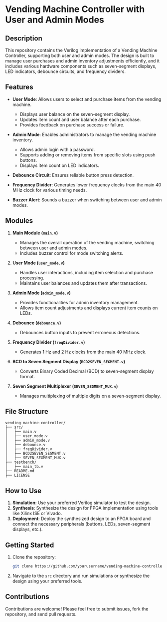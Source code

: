 
# Vending Machine Controller with User and Admin Modes

## Description

This repository contains the Verilog implementation of a Vending Machine Controller, supporting both user and admin modes. The design is built to manage user purchases and admin inventory adjustments efficiently, and it includes various hardware components such as seven-segment displays, LED indicators, debounce circuits, and frequency dividers.

## Features

- **User Mode**: Allows users to select and purchase items from the vending machine.
  - Displays user balance on the seven-segment display.
  - Updates item count and user balance after each purchase.
  - Provides feedback on purchase success or failure.

- **Admin Mode**: Enables administrators to manage the vending machine inventory.
  - Allows admin login with a password.
  - Supports adding or removing items from specific slots using push buttons.
  - Displays item count on LED indicators.

- **Debounce Circuit**: Ensures reliable button press detection.
- **Frequency Divider**: Generates lower frequency clocks from the main 40 MHz clock for various timing needs.
- **Buzzer Alert**: Sounds a buzzer when switching between user and admin modes.

## Modules

1. **Main Module (`main.v`)**
   - Manages the overall operation of the vending machine, switching between user and admin modes.
   - Includes buzzer control for mode switching alerts.
   
2. **User Mode (`user_mode.v`)**
   - Handles user interactions, including item selection and purchase processing.
   - Maintains user balances and updates them after transactions.

3. **Admin Mode (`admin_mode.v`)**
   - Provides functionalities for admin inventory management.
   - Allows item count adjustments and displays current item counts on LEDs.

4. **Debounce (`debounce.v`)**
   - Debounces button inputs to prevent erroneous detections.

5. **Frequency Divider (`freqDivider.v`)**
   - Generates 1 Hz and 2 Hz clocks from the main 40 MHz clock.

6. **BCD to Seven Segment Display (`BCD2SEVEN_SEGMENT.v`)**
   - Converts Binary Coded Decimal (BCD) to seven-segment display format.

7. **Seven Segment Multiplexer (`SEVEN_SEGMENT_MUX.v`)**
   - Manages multiplexing of multiple digits on a seven-segment display.

## File Structure

```
vending-machine-controller/
├── src/
│   ├── main.v
│   ├── user_mode.v
│   ├── admin_mode.v
│   ├── debounce.v
│   ├── freqDivider.v
│   ├── BCD2SEVEN_SEGMENT.v
│   ├── SEVEN_SEGMENT_MUX.v
├── testbench/
│   ├── main_tb.v
├── README.md
├── LICENSE
```

## How to Use

1. **Simulation**: Use your preferred Verilog simulator to test the design.
2. **Synthesis**: Synthesize the design for FPGA implementation using tools like Xilinx ISE or Vivado.
3. **Deployment**: Deploy the synthesized design to an FPGA board and connect the necessary peripherals (buttons, LEDs, seven-segment displays, etc.).

## Getting Started

1. Clone the repository:
   ```sh
   git clone https://github.com/yourusername/vending-machine-controller.git
   ```
2. Navigate to the `src` directory and run simulations or synthesize the design using your preferred tools.

## Contributions

Contributions are welcome! Please feel free to submit issues, fork the repository, and send pull requests.

